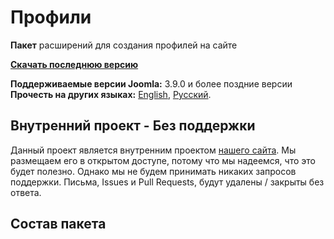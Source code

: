# Профили
**Пакет** расширений для создания профилей на сайте

**[Скачать последнюю версию](https://github.com/Nerudas/pkg_profiles/releases/latest)**    

**Поддерживаемые версии Joomla:** 3.9.0 и более поздние версии  
**Прочесть на других языках:**
[English](https://github.com/Nerudas/pkg_profiles/blob/master/README.md), 
[Русский](https://github.com/Nerudas/pkg_profiles/blob/master/README.ru-RU.md).

## Внутренний проект - Без поддержки
Данный проект является внутренним проектом [нашего сайта](https://nerudas.ru).
Мы размещаем его в открытом доступе, потому что мы надеемся, что это будет полезно. Однако мы не будем принимать никаких запросов поддержки. Письма, Issues и  Pull Requests, будут удалены / закрыты без ответа.

## Состав пакета